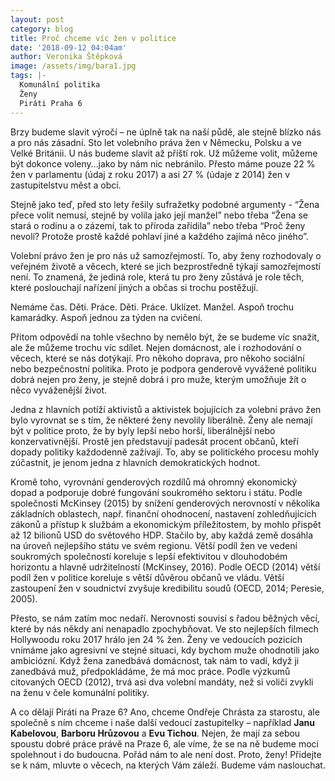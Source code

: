 ```yaml
---
layout: post
category: blog
title: Proč chceme víc žen v politice
date: '2018-09-12 04:04am'
author: Veronika Štěpková
image: /assets/img/bara1.jpg
tags: |-
  Komunální politika
  Ženy
  Piráti Praha 6
---
```

Brzy budeme slavit výročí – ne úplně tak na naší půdě, ale stejně blízko nás a pro nás zásadní. Sto let volebního práva žen v Německu, Polsku a ve Velké Británii. U nás budeme slavit až příští rok. Už můžeme volit, můžeme být dokonce voleny…jako by nám nic nebránilo. Přesto máme pouze 22 % žen v parlamentu (údaj z roku 2017) a asi 27 % (údaje z 2014) žen v zastupitelstvu měst a obcí. 

Stejně jako teď, před sto lety řešily sufražetky podobné argumenty - “Žena přece volit nemusí, stejně by volila jako její manžel” nebo třeba “Žena se stará o rodinu a o zázemí, tak to příroda zařídila” nebo třeba “Proč ženy nevolí? Protože prostě každé pohlaví jiné a každého zajímá něco jiného”.

Volební právo žen je pro nás už samozřejmostí. To, aby ženy rozhodovaly o veřejném životě a věcech, které se jich bezprostředně týkají samozřejmostí není. To znamená, že jediná role, která tu pro ženy zůstává je role těch, které poslouchají nařízení jiných a občas si trochu postěžují. 

Nemáme čas. Děti. Práce. Děti. Práce. Uklízet. Manžel. Aspoň trochu kamarádky. Aspoň jednou za týden na cvičení. 

Přitom odpovědí na tohle všechno by nemělo být, že se budeme víc snažit, ale že můžeme trochu víc sdílet. Nejen domácnost, ale i rozhodování o věcech, které se nás dotýkají. Pro někoho doprava, pro někoho sociální nebo bezpečnostní politika. Proto je podpora genderově vyvážené politiku dobrá nejen pro ženy, je stejně dobrá i pro muže, kterým umožňuje žít o něco vyváženější život.

Jedna z hlavních potíží aktivistů a aktivistek bojujících za volební právo žen bylo vyrovnat se s tím, že některé ženy nevolily liberálně. Ženy ale nemají být v politice proto, že by byly lepší nebo horší, liberálnější nebo konzervativnější. Prostě jen představují padesát procent občanů, kteří dopady politiky každodenně zažívají. To, aby se politického procesu mohly zúčastnit, je jenom jedna z hlavních demokratických hodnot. 

Kromě toho, vyrovnání genderových rozdílů má ohromný ekonomický dopad a podporuje dobré fungování soukromého sektoru i státu. Podle společnosti McKinsey (2015) by snížení genderových nerovností v několika základních oblastech, např. finanční ohodnocení, nastavení zohledňujících zákonů a přístup k službám a ekonomickým příležitostem, by mohlo přispět až 12 bilionů USD do světového HDP. Stačilo by, aby každá země dosáhla na úroveň nejlepšího státu ve svém regionu. Větší podíl žen ve vedení soukromých společností koreluje s lepší efektivitou v dlouhodobém horizontu a hlavně udržitelností (McKinsey, 2016). Podle OECD (2014) větší podíl žen v politice koreluje s větší důvěrou občanů ve vládu. Větší zastoupení žen v soudnictví zvyšuje kredibilitu soudů (OECD, 2014; Peresie, 2005).

Přesto, se nám zatím moc nedaří. Nerovnosti souvisí s řadou běžných věcí, které by nás někdy ani nenapadlo zpochybňovat. Ve sto nejlepších filmech Hollywoodu roku 2017 hrálo jen 24 % žen. Ženy ve vedoucích pozicích vnímáme jako agresivní ve stejné situaci, kdy bychom muže ohodnotili jako ambiciózní. Když žena zanedbává domácnost, tak nám to vadí, když ji zanedbává muž, předpokládáme, že má moc práce. Podle výzkumů citovaných OECD (2012), trvá asi dva volební mandáty, než si voliči zvykli na ženu v čele komunální politiky. 

A co dělají Piráti na Praze 6? Ano, chceme Ondřeje Chrásta za starostu, ale společně s ním chceme i naše další vedoucí zastupitelky – například **Janu Kabelovou**, **Barboru Hrůzovou** a **Evu Tichou**. Nejen, že mají za sebou spoustu dobré práce právě na Praze 6, ale víme, že se na ně budeme moci spolehnout i do budoucna. Pořád nám to ale není dost. Proto, ženy! Přidejte se k nám, mluvte o věcech, na kterých Vám záleží. Budeme vám naslouchat.
